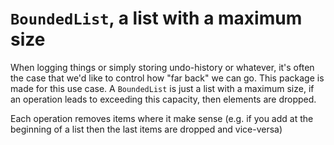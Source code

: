 # `BoundedList`, a list with a maximum size

When logging things or simply storing undo-history or whatever, it's often the case that we'd like to control how "far back" we can go.
This package is made for this use case.
A `BoundedList` is just a list with a maximum size, if an operation leads to exceeding this capacity, then elements are dropped.

Each operation removes items where it make sense (e.g. if you add at the beginning of a list then the last items are dropped and vice-versa)

